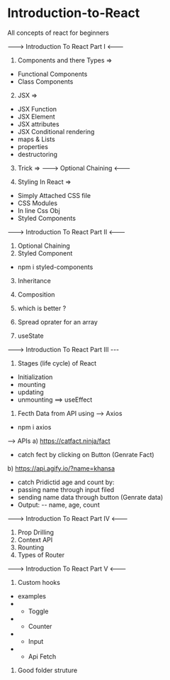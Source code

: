 # Introduction-to-React
All concepts of react for beginners

---> Introduction To React Part I  <---

1. Components and there Types =>
- Functional Components
- Class Components
2. JSX =>
- JSX Function
- JSX Element
- JSX attributes
- JSX Conditional rendering
- maps & Lists
- properties
- destructoring 

3. Trick => 
---> Optional Chaining <---
   
4. Styling In React =>
- Simply Attached CSS file
- CSS Modules
- In line Css Obj
- Styled Components


---> Introduction To React Part II  <---

1. Optional Chaining 
2. Styled Component 
- npm i styled-components

3. Inheritance
4. Composition 
5. which is better ?

6. Spread oprater for an array
   
7. useState

---> Introduction To React Part III ---

1. Stages (life cycle) of React
- Initialization
- mounting
- updating
- unmounting
==> useEffect

1. Fecth Data from API using 
--> Axios
- npm i axios

--> APIs
a) https://catfact.ninja/fact

- catch fect by clicking on Button (Genrate Fact)
  
b) https://api.agify.io/?name=khansa

- catch Pridictid age and count by:
- passing name through input filed 
- sending name data through button (Genrate data)
- Output:
-- name, age, count


---> Introduction To React Part IV <---
1. Prop Drilling
2. Context API
3. Rounting
4. Types of Router

---> Introduction To React Part V <---

1. Custom hooks 
-  examples
-  - Toggle
-  - Counter
-  - Input
-  - Api Fetch
1. Good folder struture
